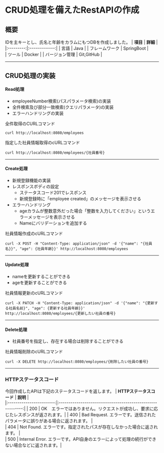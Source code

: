 # CRUD処理を備えたRestAPIの作成

## 概要

IDを主キーとし、氏名と年齢をカラムにもつDBを作成しました。
| **項目** | **詳細** |      
|:---------:|:-------------:|
|         言語        |     Java        | 
|      フレームワーク  |   SpringBoot    |   
|       ツール        |     Docker       |
|    バージョン管理    |   Git,GitHub    |

---

## CRUD処理の実装  

#### Read処理
  - employeeNumber検索(パスパラメータ検索)の実装
  - 全件検索及び部分一致検索(クエリパラメータ)の実装
  - エラーハンドリングの実装  

全件取得のCURLコマンド
  ```
  curl http://localhost:8080/employees
  ```
指定した社員情報取得のcURLコマンド
  ```
  curl http://localhost:8080/employees/{社員番号}
  ```
---
#### Create処理
  - 新規登録機能の実装
  - レスポンスボディの設定
    - ステータスコード201でレスポンス
    - 新規登録時に「employee created」のメッセージを表示させる
  - エラーハンドリング
    - ageカラムが整数意外だった場合「整数を入力してください」というエラーメッセージを表示させる
    - Nameにバリデーションを追加する

社員情報作成のcURLコマンド
  ```
curl -X POST -H "Content-Type: application/json" -d '{"name": "{社員名}}", "age": {社員年齢}}' http://localhost:8080/employees
  ```
----
#### Update処理
  - nameを更新することができる
  - ageを更新することができる  

社員情報更新のcURLコマンド
  ```
curl -X PATCH -H "Content-Type: application/json" -d '{"name": "{更新する社員名前}", "age": {更新する社員年齢}}' http://localhost:8080/employees/{更新したい社員の番号}
  ```
----
#### Delete処理
  - 社員番号を指定し、存在する場合は削除することができる

社員情報削除のcURLコマンド
  ```
curl -X DELETE http://localhost:8080/employees/{削除したい社員の番号} 
  ```
----

### HTTPステータスコード

今回作成したAPIは下記のステータスコードを返します。
| **HTTPステータスコード** | **説明** |      
|:------------------------:|:-----------------------------------------------------------:|
|         200      | OK　エラーではありません。リクエストが成功し、要求に応じたレスポンスが返されます。| 
|         400      |   Bad Request. エラーです。送信されたパラメータに誤りがある場合に返されます。   |   
|         404      |   Not Found. エラーです。指定されたパスが存在しなかった場合に返されます。    |  
|         500      | Internal Error. エラーです。API自身のエラーによって処理の続行ができない場合などに返されます。|


